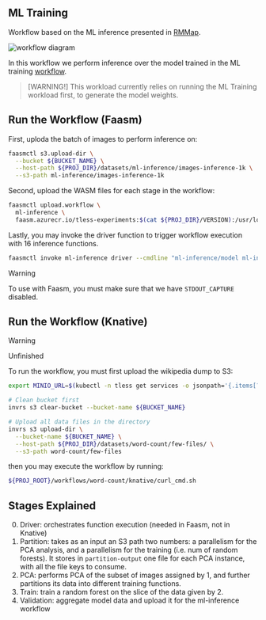 ## ML Training

Workflow based on the ML inference presented in [RMMap](https://dl.acm.org/doi/abs/10.1145/3627703.3629568).

![workflow diagram](./serverless_workflows_ml_inference.png)

In this workflow we perform inference over the model trained in the ML training
[workflow](../ml-training/README.md).

> [WARNING!] This workload currently relies on running the ML Training workload
> first, to generate the model weights.

## Run the Workflow (Faasm)

First, uploda the batch of images to perform inference on:

```bash
faasmctl s3.upload-dir \
  --bucket ${BUCKET_NAME} \
  --host-path ${PROJ_DIR}/datasets/ml-inference/images-inference-1k \
  --s3-path ml-inference/images-inference-1k
```

Second, upload the WASM files for each stage in the workflow:

```bash
faasmctl upload.workflow \
  ml-inference \
  faasm.azurecr.io/tless-experiments:$(cat ${PROJ_DIR}/VERSION):/usr/local/faasm/wasm/ml-inference
```

Lastly, you may invoke the driver function to trigger workflow execution
with 16 inference functions.

```bash
faasmctl invoke ml-inference driver --cmdline "ml-inference/model ml-inference/images-inference-1k 16"
```

> [!WARNING]
> To use with Faasm, you must make sure that we have `STDOUT_CAPTURE` disabled.

## Run the Workflow (Knative)

> [!WARNING]
> Unfinished

To run the workflow, you must first upload the wikipedia dump to S3:

```bash
export MINIO_URL=$(kubectl -n tless get services -o jsonpath='{.items[?(@.metadata.name=="minio")].spec.clusterIP}')

# Clean bucket first
invrs s3 clear-bucket --bucket-name ${BUCKET_NAME}

# Upload all data files in the directory
invrs s3 upload-dir \
  --bucket-name ${BUCKET_NAME} \
  --host-path ${PROJ_DIR}/datasets/word-count/few-files/ \
  --s3-path word-count/few-files
```

then you may execute the workflow by running:

```bash
${PROJ_ROOT}/workflows/word-count/knative/curl_cmd.sh
```

## Stages Explained

0. Driver: orchestrates function execution (needed in Faasm, not in Knative)
1. Partition: takes as an input an S3 path two numbers: a parallelism for the
  PCA analysis, and a parallelism for the training (i.e. num of random forests).
  It stores in `partition-output` one file for each PCA instance, with all the
  file keys to consume.
2. PCA: performs PCA of the subset of images assigned by 1, and further
  partitions its data into different training functions.
3. Train: train a random forest on the slice of the data given by 2.
4. Validation: aggregate model data and upload it for the ml-inference workflow

